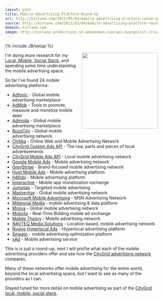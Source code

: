 ```yaml
---
layout: post
title: Mobile Advertising Platform Round-Up
url: http://kinlane.com/2012/03/04/mobile-advertising-platform-round-up/
source: http://kinlane.com/2012/03/04/mobile-advertising-platform-round-up/
domain: kinlane.com
image: http://kinlane-productions.s3.amazonaws.com/api-evangelist-site/blog/CityGrid-Mobile-Advertising.png
---
```

{% include JB/setup %}

<p>
     <a href="http://docs.citygridmedia.com/display/citygridv2/Mobile+Ads+API"><img class="aligncenter size-full wp-image-804" title="CityGrid-Mobile-Advertising" src="http://www.citygridmedia.com/developer/wp-content/uploads/2012/03/CityGrid-Mobile-Advertising.png" alt="" width="250" align="right" /></a>I'm doing more research for my <a title="Local, Mobile, Social Stack" href="http://www.citygridmedia.com/developer/blog/tag/stack/">Local, Mobile, Social Stack</a>, and spending some time understanding the mobile advertising space.
</p>
<p>
     So far I've found 24 mobile advertising platforms:
</p>
<ul class="mainlist">
     <li>
          <a href="http://adfonic.com/"><span>Adfonic</span></a> - Global mobile advertising marketplace
     </li>
     <li>
          <a href="http://www.admob.com/"><span>AdMob</span></a> - Tools to promote, measure and monetize mobile apps
     </li>
     <li>
          <a href="http://www.admoda.com/"><span>Admoda</span></a> - Global mobile advertising marketplace
     </li>
     <li>
          <a href="http://www.buzzcity.com/home"><span>BuzzCity</span></a> - Global mobile advertising network
     </li>
     <li>
          <a href="http://chitika.com/"><span>Chitika</span></a> - Online Web and Mobile Advertising Network
     </li>
     <li>
          <a href="http://docs.citygridmedia.com/display/citygridv2/Custom+Ads+API"><span>CityGrid Custom Ads API</span></a> - The raw, parts and pieces of local advertisements
     </li>
     <li>
          <a href="http://docs.citygridmedia.com/display/citygridv2/Mobile+Ads+API"><span>CityGrid Mobile Ads API</span></a> - Local mobile advertising network
     </li>
     <li>
          <a href="http://www.google.com/ads/mobile/"><span>Google Mobile Ads</span></a> - Mobile advertising network
     </li>
     <li>
          <a href="http://www.greystripe.com/"><span>GreyStripe</span></a> - Brand-focused mobile advertising network
     </li>
     <li>
          <a href="http://huntmads.com/"><span>Hunt Mobile Ads</span></a> - Mobile advertising platform
     </li>
     <li>
          <a href="http://www.inmobi.com/"><span>InMobi</span></a> - Mobile advertising platform
     </li>
     <li>
          <a href="http://inner-active.com/content/23"><span>Inneractive</span></a> - Mobile app monetization exchange
     </li>
     <li>
          <a href="http://www.jumptap.com/"><span>Jumptap</span></a> - Targeted mobile advertising
     </li>
     <li>
          <a href="http://madvertise.com/en/"><span>Madvertise</span></a> - Global mobile advertising network
     </li>
     <li>
          <a href="http://advertising.microsoft.com/mobile"><span>Microsoft Mobile Advertising</span></a> - MSN Advertising Network
     </li>
     <li>
          <a href="http://www.millennialmedia.com/"><span>Millennial Media</span></a> - mobile advertising &amp; data platform
     </li>
     <li>
          <a href="http://www.mojiva.com/"><span>Mojiva</span></a> - Global mobile advertising network
     </li>
     <li>
          <a href="http://www.mobclix.com/"><span>Mobclix</span></a> - Real-Time Bidding mobile ad exchange
     </li>
     <li>
          <a href="http://mobiletheory.com/"><span>Mobile Theory</span></a> - Mobile advertising network
     </li>
     <li>
          <a href="http://navteqmedia.com/"><span>NAVTEQ Media Solutions</span></a> - Location based, mobile advertising network
     </li>
     <li>
          <a href="http://rvolve.com/developer.php"><span>Rvolve Hyperlocal Ads</span></a> - Hyperlocal advertising platform
     </li>
     <li>
          <a href="http://www.smaato.com/"><span>Smaato</span></a> - mobile advertising optimization platform
     </li>
     <li>
          <a href="http://www.xad.com/publisher"><span>xAd</span></a> - Mobile advertising service
     </li>
</ul>
<p>
     This is is just a round-up, next I will profile what each of the mobile advertising providers offer and see how the <a title="CityGrid Advertising Network" href="http://docs.citygridmedia.com/display/citygridv2/Ads+by+CityGrid">CityGrid advertising network</a> compares.
</p>
<p>
     Many of these networks offer mobile advertising for the entire world, beyond the local advertising space, but I want to see as many of the providers as I can.
</p>
<p>
     Stayed tuned for more detail on mobile advertising as part of the <a title="CityGrid local, mobile, social stack" href="http://www.citygridmedia.com/developer/blog/tag/stack/">CityGrid local, mobile, social stack</a>.
</p>
